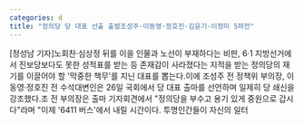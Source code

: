 ```yaml
---
categories: d
title: "정의당 당 대표 선출 출발조성주·이동영·정호진·김윤기·이정미 5파전"
---
```

[정성남 기자]노회찬·심상정 뒤를 이을 인물과 노선이 부재하다는 비판, 6·1 지방선거에서 진보당보다도 못한 성적표를 받는 등 존재감이 사라졌다는 지적을 받는 정의당의 재기를 이끌어야 할 &#39;막중한 책무&#39;를 지닌 대표를 뽑는다.이에 조성주 전 정책위 부의장, 이동영·정호진 전 수석대변인은 26일 국회에서 당 대표 출마를 선언하며 일제히 당 쇄신을 강조했다.조 전 부의장은 출마 기자회견에서 "정의당을 부수고 용기 있게 중원으로 갑시다"라며 "이제 &#39;6411 버스&#39;에서 내릴 시간이다. 투명인간들이 자신의 일터
